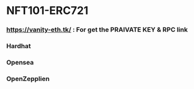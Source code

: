 # NFT101-ERC721
### https://vanity-eth.tk/ : For get the PRAIVATE KEY & RPC link
### Hardhat 
### Opensea 
### OpenZepplien 
